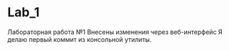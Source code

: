 # Lab_1
Лабораторная работа №1
Внесены изменения через веб-интерфейс
Я делаю первый коммит из консольной утилиты.

